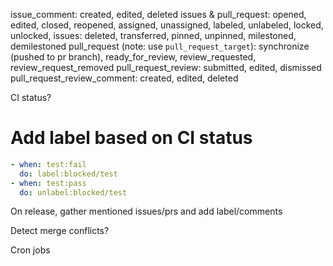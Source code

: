 issue_comment: created, edited, deleted
issues & pull_request: opened, edited, closed, reopened, assigned, unassigned, labeled, unlabeled, locked, unlocked,
issues: deleted, transferred, pinned, unpinned, milestoned, demilestoned
pull_request (note: use `pull_request_target`): synchronize (pushed to pr branch), ready_for_review, review_requested, review_request_removed
pull_request_review: submitted, edited, dismissed
pull_request_review_comment: created, edited, deleted

CI status?

# Add label based on CI status

```yaml
- when: test:fail
  do: label:blocked/test
- when: test:pass
  do: unlabel:blocked/test
```

On release, gather mentioned issues/prs and add label/comments

Detect merge conflicts?

Cron jobs
